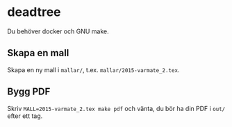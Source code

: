 # deadtree

Du behöver docker och GNU make.

## Skapa en mall

Skapa en ny mall i `mallar/`, t.ex. `mallar/2015-varmate_2.tex`.

## Bygg PDF

Skriv `MALL=2015-varmate_2.tex make pdf` och vänta, du bör ha din PDF i `out/` efter ett tag.
